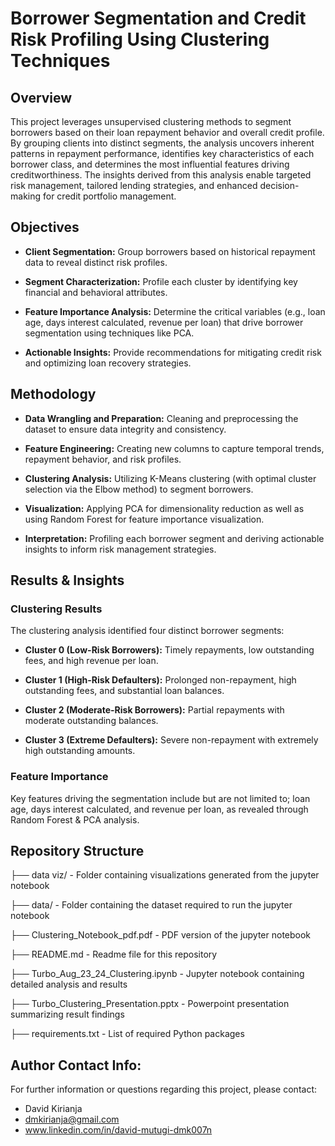 # Borrower Segmentation and Credit Risk Profiling Using Clustering Techniques



## Overview

This project leverages unsupervised clustering methods to segment borrowers based on their loan repayment behavior and overall credit profile. By grouping clients into distinct segments, the analysis uncovers inherent patterns in repayment performance, identifies key characteristics of each borrower class, and determines the most influential features driving creditworthiness. The insights derived from this analysis enable targeted risk management, tailored lending strategies, and enhanced decision-making for credit portfolio management.



## Objectives

- **Client Segmentation:** Group borrowers based on historical repayment data to reveal distinct risk profiles.

- **Segment Characterization:** Profile each cluster by identifying key financial and behavioral attributes.

- **Feature Importance Analysis:** Determine the critical variables (e.g., loan age, days interest calculated, revenue per loan) that drive borrower segmentation using techniques like PCA.

- **Actionable Insights:** Provide recommendations for mitigating credit risk and optimizing loan recovery strategies.



## Methodology

- **Data Wrangling and Preparation:** Cleaning and preprocessing the dataset to ensure data integrity and consistency.

- **Feature Engineering:** Creating new columns to capture temporal trends, repayment behavior, and risk profiles.

- **Clustering Analysis:** Utilizing K-Means clustering (with optimal cluster selection via the Elbow method) to segment borrowers.

- **Visualization:** Applying PCA for dimensionality reduction as well as using Random Forest for feature importance visualization.

- **Interpretation:** Profiling each borrower segment and deriving actionable insights to inform risk management strategies.



## Results & Insights

### Clustering Results

The clustering analysis identified four distinct borrower segments:

- **Cluster 0 (Low-Risk Borrowers):** Timely repayments, low outstanding fees, and high revenue per loan.

- **Cluster 1 (High-Risk Defaulters):** Prolonged non-repayment, high outstanding fees, and substantial loan balances.

- **Cluster 2 (Moderate-Risk Borrowers):** Partial repayments with moderate outstanding balances.

- **Cluster 3 (Extreme Defaulters):** Severe non-repayment with extremely high outstanding amounts.


### Feature Importance

Key features driving the segmentation include but are not limited to; loan age, days interest calculated, and revenue per loan, as revealed through Random Forest & PCA analysis.



## Repository Structure

├── data viz/ - Folder containing visualizations generated from the jupyter notebook

├── data/ - Folder containing the dataset required to run the jupyter notebook

  ├── Clustering_Notebook_pdf.pdf - PDF version of the jupyter notebook

  ├── README.md - Readme file for this repository

  ├── Turbo_Aug_23_24_Clustering.ipynb - Jupyter notebook containing detailed analysis and results

  ├── Turbo_Clustering_Presentation.pptx - Powerpoint presentation summarizing result findings

  ├── requirements.txt - List of required Python packages



## Author Contact Info:
For further information or questions regarding this project, please contact:

- David Kirianja
- dmkirianja@gmail.com
- www.linkedin.com/in/david-mutugi-dmk007n

